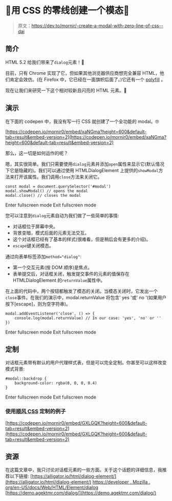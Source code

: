 # 🤯用 CSS 的零线创建一个模态🤯

> 原文：<https://dev.to/mornir/-create-a-modal-with-zero-line-of-css--dai>

## 简介

HTML 5.2 给我们带来了`dialog`元素！🙌

目前，只有 Chrome 实现了它，但如果其他浏览器供应商想完全兼容 HTML，他们肯定会效仿。(在 Firefox 中，它已经在一面旗帜后面了。)它还有一个 [polyfill](https://github.com/GoogleChrome/dialog-polyfill) 。

现在让我们来研究一下这个相对较新且闪亮的 HTML 元素。🔬

## 演示

在下面的 codepen 中，我没有写一行 CSS 就创建了一个全功能的 modal。🤓

[https://codepen.io/mornir0/embed/xaNGma?height=600&default-tab=result&embed-version=2](https://codepen.io/mornir0/embed/xaNGma?height=600&default-tab=result&embed-version=2)

那么，这一切是如何运作的呢？

嗯，其实很简单。我们只需要使用`dialog`元素并添加`open`属性来显示它(默认情况下它是隐藏的)。我们可以通过使用 HTMLDialogElement 上提供的`showModal`方法来打开该属性。我们调用`close`方法来关闭它。

```
const modal = document.querySelector('#modal')
modal.showModal() // opens the modal
modal.close() // closes the modal 
```

Enter fullscreen mode Exit fullscreen mode

您可以注意到`dialog`元素自动为我们做了一些简单的事情:

*   对话框位于屏幕中央。
*   背景变暗，模式后面的元素无法交互。
*   这个对话框已经有了基本的样式(很难看，但是稍后会有更多的介绍)。
*   `escape`键关闭模态。

通过向表单标签添加`method="dialog"`:

*   第一个交互元素(按 DOM 顺序)是焦点。
*   表单提交后，对话框关闭，触发提交事件的元素的值保存在 HTMLDialogElement 的`returnValue`属性中。

在上面的代码中，两个按钮都触发了模态的关闭。当模态关闭时，它发出一个`close`事件。在我们的演示中，modal.returnValue 将包含' yes '或' no '(如果用户按下[escape]，则为空字符串)。

```
modal.addEventListener('close', () => {
    console.log(modal.returnValue) // In our case: 'yes', 'no' or ''
}) 
```

Enter fullscreen mode Exit fullscreen mode

## 定制

对话框元素带有默认的用户代理样式表，但是可以完全定制。你甚至可以这样改变模式背景:

```
#modal::backdrop {
    background-color: rgba(0, 0, 0, 0.4)
} 
```

Enter fullscreen mode Exit fullscreen mode

### 使用[顺风 CSS](https://tailwindcss.com/) 定制的例子

[https://codepen.io/mornir0/embed/GXLGQK?height=600&default-tab=result&embed-version=2](https://codepen.io/mornir0/embed/GXLGQK?height=600&default-tab=result&embed-version=2)

## 资源

在这篇文章中，我只讨论对话框元素的一些方面。关于这个话题的详细信息，我推荐以下链接:
[https://alligator.io/html/dialog-element/](https://alligator.io/html/dialog-element/)
[https://developer . Mozilla . org/en-US/docs/Web/HTML/Element/dialog](https://developer.mozilla.org/en-US/docs/Web/HTML/Element/dialog)
[https://demo.agektmr.com/dialog/](https://demo.agektmr.com/dialog/)